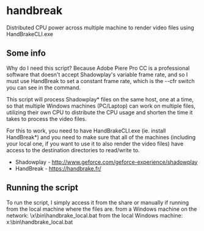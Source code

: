handbreak
=========

Distributed CPU power across multiple machine to render video files using HandBrakeCLI.exe

## Some info
Why do I need this script? Because Adobe Piere Pro CC is a
professional software that doesn't accept Shadowplay's variable
frame rate, and so I must use HandBreak to set a constant frame
rate, which is the --cfr switch you can see in the command.

This script will process Shadowplay* files on the same host,
one at a time, so that multiple Windows machines (PC/Laptop)
can work on multiple files, utilizing their own CPU to
distribute the CPU usage and shorten the time it takes to
process the video files.

For this to work, you need to have HandBrakeCLI.exe (ie. install HandBreak*)
and you need to make sure that all of the machines (including your local one,
if you want to use it to also render the video files) have access
to the destination directories to read/write to.

* Shadowplay - http://www.geforce.com/geforce-experience/shadowplay
* HandBreak - https://handbrake.fr/

## Running the script
To run the script, I simply access it from the share or manually
if running from the local machine where the files are.
from a Windows machine on the network: \\x\bin\handbrake_local.bat
from the local Windows machine: x:\bin\handbrake_local.bat
